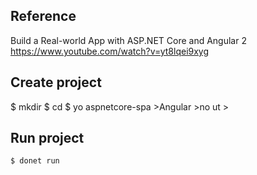 ## Reference
Build a Real-world App with ASP.NET Core and Angular 2
https://www.youtube.com/watch?v=yt8lqei9xyg

## Create project
$ mkdir <proj>
$ cd <proj>
$ yo aspnetcore-spa
    >Angular
    >no ut
    >


## Run project
    $ donet run 